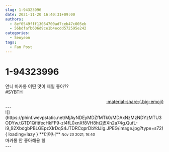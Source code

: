 ```yaml
---
slug: 1-94323996
date: 2021-11-20 16:40:31+09:00
authors:
  - 8ef0549fff13054700ad7ceb47c005eb
  - 56bdfafb606d9ce1b4ecdd572595e242
categories:
  - Seoyeon
tags:
  - Fan Post
---
```


# 1-94323996

<div class="post-container" markdown="1">
<div class="content-container md-sidebar__scrollwrap" markdown="1">

언니 마카롱 어떤 맛이 제일 좋아??<br>\#SYBTH

</div>
</div>

<div style="text-align: right;" markdown="1">
<a href="https://weverse.io/fromis9/fanpost/1-94323996" style="text-align: right;">:material-share:{.big-emoji}</a>
</div>
---

<div class="comments-container md-sidebar__scrollwrap" markdown="1">
<div class="comment" markdown="1">
<div class='id-container' markdown="1">
![](https://phinf.wevpstatic.net/MjAyNDEyMDZfMTk0/MDAxNzMzNDYzMTU3ODYw.tGTD1QfitfecHkFF9-zI4fL0xnXf8VH8ht2j5Xh2a74g.QufL-i9_92XbdgbPBLGEpzXIrDqS4JTDRCqprDbYdJIg.JPEG/image.jpg?type=s72){ loading=lazy }
**<span class="artist">더여니</span>** <small>Nov 20 2021, 16:40</small><br>
</div>
<div class='comment-body' markdown="1">
마카롱 안 좋아해용 힝
</div>
</div>
</div>
---
